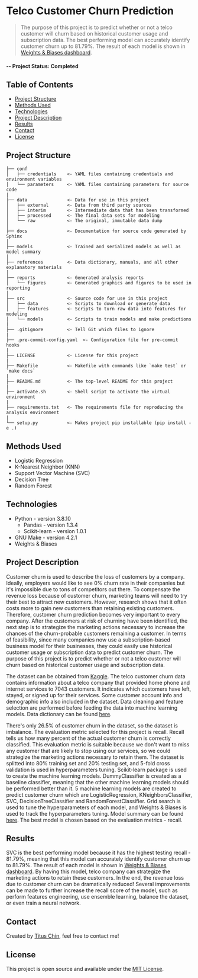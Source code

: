 # Telco Customer Churn Prediction
> The purpose of this project is to predict whether or not a telco customer will churn based on historical customer usage and subscription data. The best performing model can accurately identify customer churn up to 81.79%. The result of each model is shown in [Weights & Biases dashboard](https://wandb.ai/titus-chin/telco-customer-churn-prediction/reports/Telco-Customer-Churn-Prediction--VmlldzoxMjE2NzE1).
#### -- Project Status: Completed

## Table of Contents
* [Project Structure](#project-structure)
* [Methods Used](#methods-used)
* [Technologies](#technologies)
* [Project Description](#project-description)
* [Results](#results)
* [Contact](#contact)
* [License](#license)

## Project Structure
    ├── conf
    │   ├── credentials    <- YAML files containing credentials and environment variables
    │   └── parameters     <- YAML files containing parameters for source code
    | 
    ├── data               <- Data for use in this project
    │   ├── external       <- Data from third party sources
    │   ├── interim        <- Intermediate data that has been transformed
    │   ├── processed      <- The final data sets for modeling
    │   └── raw            <- The original, immutable data dump
    │
    ├── docs               <- Documentation for source code generated by Sphinx
    │
    ├── models             <- Trained and serialized models as well as model summary
    │
    ├── references         <- Data dictionary, manuals, and all other explanatory materials
    │
    ├── reports            <- Generated analysis reports
    │   └── figures        <- Generated graphics and figures to be used in reporting
    │
    ├── src                <- Source code for use in this project
    │   ├── data           <- Scripts to download or generate data
    │   ├── features       <- Scripts to turn raw data into features for modeling
    │   └── models         <- Scripts to train models and make predictions
    |
    ├── .gitignore         <- Tell Git which files to ignore
    |
    ├── .pre-commit-config.yaml  <- Configuration file for pre-commit hooks
    |
    ├── LICENSE            <- License for this project
    |
    ├── Makefile           <- Makefile with commands like `make test` or `make docs`
    |
    ├── README.md          <- The top-level README for this project
    |
    ├── activate.sh        <- Shell script to activate the virtual environment
    |
    ├── requirements.txt   <- The requirements file for reproducing the analysis environment
    |
    └── setup.py           <- Makes project pip installable (pip install -e .)

## Methods Used
- Logistic Regression
- K-Nearest Neighbor (KNN)
- Support Vector Machine (SVC)
- Decision Tree
- Random Forest

## Technologies
- Python - version 3.8.10
    - Pandas - version 1.3.4
    - Scikit-learn - version 1.0.1
- GNU Make - version 4.2.1
- Weights & Biases

## Project Description
Customer churn is used to describe the loss of customers by a company. Ideally, employers would like to see 0% churn rate in their companies but it's impossible due to tons of competitors out there. To compensate the revenue loss because of customer churn, marketing teams will need to try their best to attract new customers. However, research shows that it often costs more to gain new customers than retaining existing customers. Therefore, customer churn prediction becomes very important to every company. After the customers at risk of churning have been identified, the next step is to strategize the marketing actions necessary to increase the chances of the churn-probable customers remaining a customer. In terms of feasibility, since many companies now use a subscription-based business model for their businesses, they could easily use historical customer usage or subscription data to predict customer churn. The purpose of this project is to predict whether or not a telco customer will churn based on historical customer usage and subscription data.

The dataset can be obtained from [Kaggle](https://www.kaggle.com/blastchar/telco-customer-churn). The telco customer churn data contains information about a telco company that provided home phone and internet services to 7043 customers. It indicates which customers have left, stayed, or signed up for their services. Some customer account info and demographic info also included in the dataset. Data cleaning and feature selection are performed before feeding the data into machine learning models. Data dictionary can be found [here](references/data_dictionary.md).

There's only 26.5% of customer churn in the dataset, so the dataset is imbalance. The evaluation metric selected for this project is recall. Recall tells us how many percent of the actual customer churn is correctly classified. This evaluation metric is suitable because we don't want to miss any customer that are likely to stop using our services, so we could strategize the marketing actions necessary to retain them. The dataset is splitted into 80% training set and 20% testing set, and 5-fold cross validation is used in hyperparameters tuning. Scikit-learn package is used to create the machine learning models. DummyClassifier is created as a baseline classifier, meaning that the other machine learning models should be performed better than it. 5 machine learning models are created to predict customer churn which are LogisticRegression, KNeighborsClassifier, SVC, DecisionTreeClassifier and RandomForestClassifier. Grid search is used to tune the hyperparameters of each model, and Weights & Biases is used to track the hyperparameters tuning. Model summary can be found [here](models/model_summary.md). The best model is chosen based on the evaluation metrics - recall.

## Results
SVC is the best performing model because it has the highest testing recall - 81.79%, meaning that this model can accurately identify customer churn up to 81.79%. The result of each model is shown in [Weights & Biases dashboard](https://wandb.ai/titus-chin/telco-customer-churn-prediction/reports/Telco-Customer-Churn-Prediction--VmlldzoxMjE2NzE1). By having this model, telco company can strategize the marketing actions to retain these customers. In the end, the revenue loss due to customer churn can be dramatically reduced! Several improvements can be made to further increase the recall score of the model, such as perform features engineering, use ensemble learning, balance the dataset, or even train a neural network.

## Contact
Created by [Titus Chin](https://www.linkedin.com/in/titus-chin-jun-hong/), feel free to contact me!

## License
This project is open source and available under the [MIT License](LICENSE).
